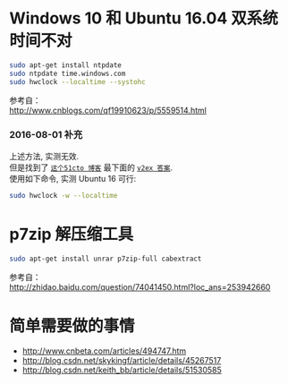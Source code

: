 # Windows 10 和 Ubuntu 16.04 双系统 时间不对  
``` bash
sudo apt-get install ntpdate
sudo ntpdate time.windows.com
sudo hwclock --localtime --systohc
```
参考自：  
http://www.cnblogs.com/qf19910623/p/5559514.html  

### 2016-08-01 补充
上述方法, 实测无效.  
但是找到了 [`这个51cto 博客`][51cto xueyue8] 最下面的 [`v2ex 答案`][v2ex initialdp].  
使用如下命令, 实测 Ubuntu 16 可行:  
``` bash
sudo hwclock -w --localtime
```


[51cto xueyue8]: http://xueyue8.blog.51cto.com/4650249/1792933,  
[v2ex initialdp]: http://www.v2ex.com/t/274007#r_3110716


# p7zip 解压缩工具
``` bash
sudo apt-get install unrar p7zip-full cabextract
```
参考自：  
http://zhidao.baidu.com/question/74041450.html?loc_ans=253942660  


# 简单需要做的事情
  - http://www.cnbeta.com/articles/494747.htm
  - http://blog.csdn.net/skykingf/article/details/45267517
  - http://blog.csdn.net/keith_bb/article/details/51530585
